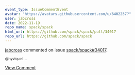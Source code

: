 ```yaml
---
event_type: IssueCommentEvent
avatar: "https://avatars.githubusercontent.com/u/6402237?"
user: jabcross
date: 2022-11-19
repo_name: spack/spack
html_url: https://github.com/spack/spack/pull/34017
repo_url: https://github.com/spack/spack
---
```


<a href='https://github.com/jabcross' target='_blank'>jabcross</a> commented on issue <a href='https://github.com/spack/spack/pull/34017' target='_blank'>spack/spack#34017</a>.

<small>@hyviquel ...</small>

<a href='https://github.com/spack/spack/pull/34017' target='_blank'>View Comment</a>
